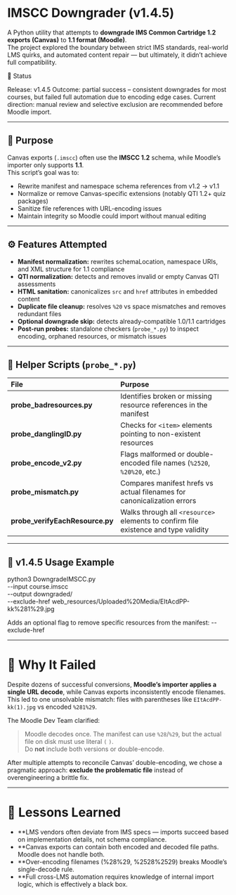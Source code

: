 # IMSCC Downgrader (v1.4.5)

A Python utility that attempts to **downgrade IMS Common Cartridge 1.2 exports (Canvas)** to **1.1 format (Moodle)**.  
The project explored the boundary between strict IMS standards, real-world LMS quirks, and automated content repair — but ultimately, it didn’t achieve full compatibility.

🚧 Status

Release: v1.4.5
Outcome: partial success – consistent downgrades for most courses, but failed full automation due to encoding edge cases.
Current direction: manual review and selective exclusion are recommended before Moodle import.

---

## 🎯 Purpose

Canvas exports (`.imscc`) often use the **IMSCC 1.2** schema, while Moodle’s importer only supports **1.1**.  
This script’s goal was to:

- Rewrite manifest and namespace schema references from v1.2 → v1.1  
- Normalize or remove Canvas-specific extensions (notably QTI 1.2+ quiz packages)  
- Sanitize file references with URL-encoding issues  
- Maintain integrity so Moodle could import without manual editing  

---

## ⚙️ Features Attempted

- **Manifest normalization:** rewrites schemaLocation, namespace URIs, and XML structure for 1.1 compliance  
- **QTI normalization:** detects and removes invalid or empty Canvas QTI assessments  
- **HTML sanitation:** canonicalizes `src` and `href` attributes in embedded content  
- **Duplicate file cleanup:** resolves `%20` vs space mismatches and removes redundant files  
- **Optional downgrade skip:** detects already-compatible 1.0/1.1 cartridges  
- **Post-run probes:** standalone checkers (`probe_*.py`) to inspect encoding, orphaned resources, or mismatch issues  

---

## 🔎 Helper Scripts (`probe_*.py`)

| File | Purpose |
| :------------------------------------ | :------------------------------------------------------------ |
| **probe_badresources.py** | Identifies broken or missing resource references in the manifest |
| **probe_danglingID.py** | Checks for `<item>` elements pointing to non-existent resources |
| **probe_encode_v2.py** | Flags malformed or double-encoded file names (`%2520`, `%20%20`, etc.) |
| **probe_mismatch.py** | Compares manifest hrefs vs actual filenames for canonicalization errors |
| **probe_verifyEachResource.py** | Walks through all `<resource>` elements to confirm file existence and type validity |
---
## 🧰 v1.4.5 Usage Example

python3 DowngradeIMSCC.py \
  --input course.imscc \
  --output downgraded/ \
  --exclude-href web_resources/Uploaded%20Media/EItAcdPP-kk%281%29.jpg

Adds an optional flag to remove specific resources from the manifest:
--exclude-href <path or suffix>

---
# 🧩 Why It Failed

Despite dozens of successful conversions, **Moodle’s importer applies a single URL decode**, while Canvas exports inconsistently encode filenames.  
This led to one unsolvable mismatch: files with parentheses like `EItAcdPP-kk(1).jpg` vs encoded `%281%29`.

The Moodle Dev Team clarified:

> Moodle decodes once. The manifest can use `%28`/`%29`, but the actual file on disk must use literal `(` `)`.  
> Do **not** include both versions or double-encode.

After multiple attempts to reconcile Canvas’ double-encoding, we chose a pragmatic approach: **exclude the problematic file** instead of overengineering a brittle fix.

---
# 🧪 Lessons Learned

- **LMS vendors often deviate from IMS specs — imports succeed based on implementation details, not schema compliance.
- **Canvas exports can contain both encoded and decoded file paths. Moodle does not handle both.
- **Over-encoding filenames (%28%29, %2528%2529) breaks Moodle’s single-decode rule.
- **Full cross-LMS automation requires knowledge of internal import logic, which is effectively a black box.
